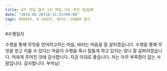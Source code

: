 ```yaml
---
title: 8차 천일 결사 1차 백일 기도 정진 95일째
date: "2014-06-26T16:31:51+09:00"
tags: 8000th, 8-100th, 95th, 10000 결사
---
```


#수행일지

수행을 통해 무엇을 얻어려고하는 마음, 바라는 마음을 잘 살피겠습니다. 수행을 통해 무엇을 얻고 이룰 수 있다는 마음이 수행을 혹시 힘들게 하고 있지는 않나 잘 살펴야겠습니다. 저에게 주어진 것에 감사합니다. 지금 이대로 좋습니다. 저는 아무 부족함이 없는 사람입니다. 감사합니다. 부처님!
